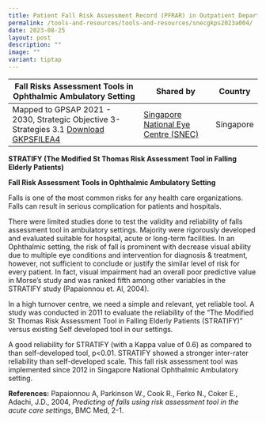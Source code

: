 ```yaml
---
title: Patient Fall Risk Assessment Record (PFRAR) in Outpatient Department
permalink: /tools-and-resources/tools-and-resources/snecgkps2023a004/
date: 2023-08-25
layout: post
description: ""
image: ""
variant: tiptap
---
```

| Fall Risks Assessment Tools in Ophthalmic Ambulatory Setting | Shared by | Country |
| -------- | -------- | -------- |
| Mapped to GPSAP 2021 - 2030, Strategic Objective 3- Strategies 3.1  [Download GKPSFILEA4](/files/gkpsfilea4-20230824_snec%20patient%20fall%20risk%20assessment%20record%20(pfrar)%20in%20outpatient%20department.pdf)   |[Singapore National Eye Centre (SNEC)](https://www.snec.com.sg/)  | Singapore   |





**STRATIFY (The Modified St Thomas Risk Assessment Tool in Falling Elderly Patients)**

**Fall Risk Assessment Tools in Ophthalmic Ambulatory Setting**

Falls is one of the most common risks for any health care organizations. Falls can result in serious complication for patients and hospitals.

There were limited studies done to test the validity and reliability of falls assessment tool in ambulatory settings. Majority were rigorously developed and evaluated suitable for hospital, acute or long-term facilities. In an Ophthalmic setting, the risk of fall is prominent with decrease visual ability due to multiple eye conditions and intervention for diagnosis &amp; treatment, however, not sufficient to conclude or justify the similar level of risk for every patient. In fact, visual impairment had an overall poor predictive value in Morse’s study and was ranked fifth among other variables in the STRATIFY study (Papaionnou et. Al, 2004).

In a high turnover centre, we need a simple and relevant, yet reliable tool. A study was conducted in 2011 to evaluate the reliability of the “The Modified St Thomas Risk Assessment Tool in Falling Elderly Patients (STRATIFY)” versus existing Self developed tool in our settings. 

A good reliability for STRATIFY (with a Kappa value of 0.6) as compared to than self-developed tool, p&lt;0.01. STRATIFY showed a stronger inter-rater reliability than self-developed scale. This fall risk assessment tool was implemented since 2012 in Singapore National Ophthalmic Ambulatory setting. 

**References:**
Papaionnou A, Parkinson W., Cook R., Ferko N., Coker E., Adachi, J.D., 2004, _Predicting of falls using risk assessment tool in the acute care settings_, BMC Med, 2-1.